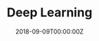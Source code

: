 ---
# Course title, summary, and position in the list.
linktitle: Deep Learning
summary: A series of notes to build neural networks from scratch in python
weight: 2

# Page metadata.
title: Deep Learning
date: "2018-09-09T00:00:00Z"
lastmod: "2018-09-09T00:00:00Z"
draft: false  # Is this a draft? true/false
toc: true  # Show table of contents? true/false
type: book  # Do not modify.

# Add menu entry to sidebar.
# - name: Declare this menu item as a parent with ID `name`.
# - weight: Position of link in menu.
# menu:
#   deep_learning:
#     name: Introduction
#     weight: 1
---